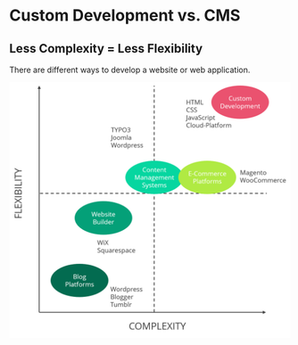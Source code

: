 # Custom Development vs. CMS

## Less Complexity = Less Flexibility

There are different ways to develop a website or web application. 

![We can increase complexity at the cost of flexibility](../../../.gitbook/assets/web_flexibility_complexity.png)

